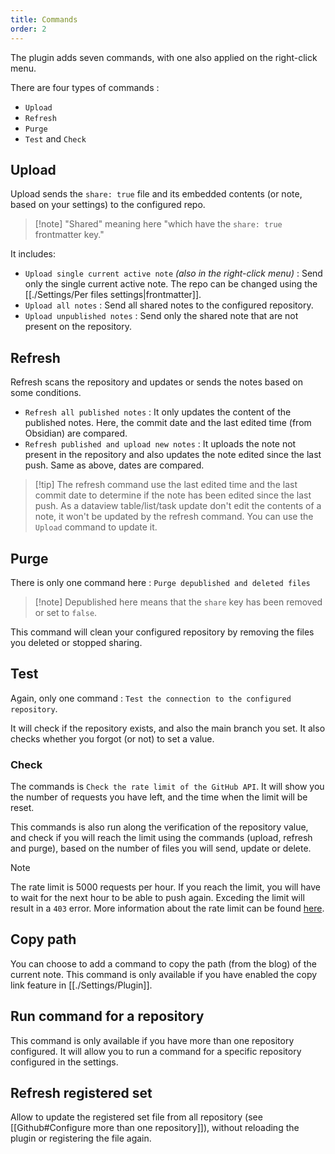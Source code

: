 ```yaml
---
title: Commands
order: 2
---
```


The plugin adds seven commands, with one also applied on the right-click menu.

There are four types of commands :

- `Upload`
- `Refresh`
- `Purge`
- `Test` and `Check`

## Upload

Upload sends the `share: true` file and its embedded contents (or note, based on your settings) to the configured repo.

> [!note] "Shared" meaning here "which have the `share: true` frontmatter key."

It includes:

- `Upload single current active note` _(also in the right-click menu)_ : Send only the single current active note. The repo can be changed using the [[./Settings/Per files settings|frontmatter]].
- `Upload all notes` : Send all shared notes to the configured repository.
- `Upload unpublished notes` : Send only the shared note that are not present on the repository.

## Refresh

Refresh scans the repository and updates or sends the notes based on some conditions.

- `Refresh all published notes` : It only updates the content of the published notes. Here, the commit date and the last edited time (from Obsidian) are compared.
- `Refresh published and upload new notes` : It uploads the note not present in the repository and also updates the note edited since the last push. Same as above, dates are compared.

> [!tip] The refresh command use the last edited time and the last commit date to determine if the note has been edited since the last push.
> As a dataview table/list/task update don't edit the contents of a note, it won't be updated by the refresh command. You can use the `Upload` command to update it.

## Purge

There is only one command here : `Purge depublished and deleted files`

> [!note] Depublished here means that the `share` key has been removed or set to `false`.

This command will clean your configured repository by removing the files you deleted or stopped sharing.

## Test

Again, only one command : `Test the connection to the configured repository`.

It will check if the repository exists, and also the main branch you set. It also checks whether you forgot (or not) to set a value.

### Check

The commands is `Check the rate limit of the GitHub API`.
It will show you the number of requests you have left, and the time when the limit will be reset.

This commands is also run along the verification of the repository value, and check if you will reach the limit using the commands (upload, refresh and purge), based on the number of files you will send, update or delete.

> [!note]
> The rate limit is 5000 requests per hour. If you reach the limit, you will have to wait for the next hour to be able to push again.
> Exceding the limit will result in a `403` error.
> More information about the rate limit can be found [here](https://docs.github.com/en/rest/overview/resources-in-the-rest-api#rate-limiting).

## Copy path

You can choose to add a command to copy the path (from the blog) of the current note. This command is only available if you have enabled the copy link feature in [[./Settings/Plugin]].

## Run command for a repository

This command is only available if you have more than one repository configured. It will allow you to run a command for a specific repository configured in the settings.

## Refresh registered set

Allow to update the registered set file from all repository (see [[Github#Configure more than one repository]]), without reloading the plugin or registering the file again.
